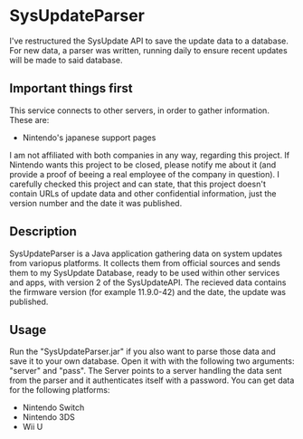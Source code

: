 # SysUpdateParser
I've restructured the SysUpdate API to save the update data to a database. For new data, a parser was written, running daily to ensure recent updates will be made to said database.

## Important things first
This service connects to other servers, in order to gather information. These are:
- Nintendo's japanese support pages

I am not affiliated with both companies in any way, regarding this project.
If Nintendo wants this project to be closed, please notify me about it (and provide a proof of beeing a real employee of the company in question). I carefully checked this project and can state, that this project doesn't contain URLs of update data and other confidential information, just the version number and the date it was published.

## Description
SysUpdateParser is a Java application gathering data on system updates from variopus platforms.
It collects them from official sources and sends them to my SysUpdate Database, ready to be used within other services and apps, with version 2 of the SysUpdateAPI.
The recieved data contains the firmware version (for example 11.9.0-42) and the date, the update was published.

## Usage
Run the "SysUpdateParser.jar" if you also want to parse those data and save it to your own database.
Open it with with the following two arguments: "server" and "pass". The Server points to a server handling the data sent from the parser and it authenticates itself with a password.
You can get data for the following platforms:
  - Nintendo Switch
  - Nintendo 3DS
  - Wii U
